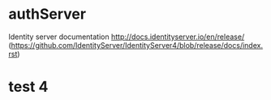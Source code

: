 # authServer
Identity server documentation http://docs.identityserver.io/en/release/ (https://github.com/IdentityServer/IdentityServer4/blob/release/docs/index.rst)

# test 4
